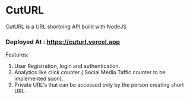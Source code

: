 # CutURL 
CutURL is a URL shortning API build with NodeJS

### Deployed At : https://cuturl.vercel.app

Features:

1. User Registration, login and authentication.
2. Analytics like click counter ( Social Media Taffic counter to be implemented soon).
3. Private URL's that can be accessed only by the person creating short URL.



